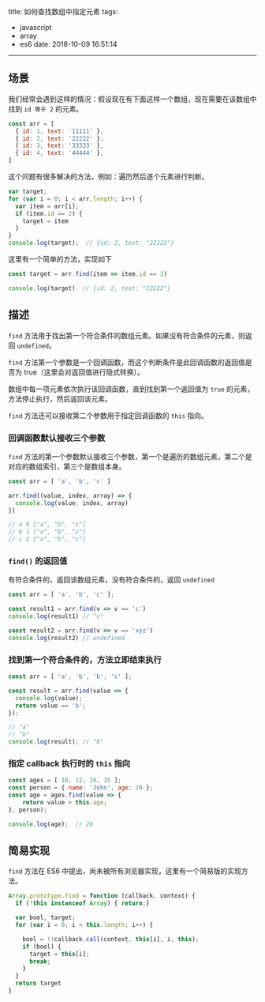 title: 如何查找数组中指定元素
tags:
  - javascript
  - array
  - es6
date: 2018-10-09 16:51:14
---


## 场景

我们经常会遇到这样的情况：假设现在有下面这样一个数组，现在需要在该数组中找到 `id 等于 2` 的元素。

```js
const arr = [
  { id: 1, text: '11111' },
  { id: 2, text: '22222' },
  { id: 3, text: '33333' },
  { id: 4, text: '44444' },
]
```

这个问题有很多解决的方法，例如：遍历然后逐个元素进行判断。

```js
var target;
for (var i = 0; i < arr.length; i++) {
  var item = arr[i];
  if (item.id == 2) {
    target = item
  }
}
console.log(target);  // {id: 2, text: "22222"}
```



这里有一个简单的方法，实现如下

```js
const target = arr.find(item => item.id == 2)

console.log(target)  // {id: 2, text: "22222"}
```

## 描述

`find` 方法用于找出第一个符合条件的数组元素。如果没有符合条件的元素，则返回 `undefined`。

`find` 方法第一个参数是一个回调函数，而这个判断条件是此回调函数的返回值是否为 true（这里会对返回值进行隐式转换）。

数组中每一项元素依次执行该回调函数，直到找到第一个返回值为 `true` 的元素，方法停止执行，然后返回该元素。

`find` 方法还可以接收第二个参数用于指定回调函数的 `this` 指向。

### 回调函数默认接收三个参数

`find` 方法的第一个参数默认接收三个参数，第一个是遍历的数组元素，第二个是对应的数组索引，第三个是数组本身。

```js
const arr = [ 'a', 'b', 'c' ]

arr.find((value, index, array) => {
  console.log(value, index, array)
})

// a 0 ["a", "b", "c"]
// b 1 ["a", "b", "c"]
// c 2 ["a", "b", "c"]
```

### `find()` 的返回值

有符合条件的，返回该数组元素，没有符合条件的，返回 `undefined`

```js
const arr = [ 'a', 'b', 'c' ];

const result1 = arr.find(v => v == 'c')
console.log(result1) // "c"

const result2 = arr.find(v => v == 'xyz')
console.log(result2) // undefined
```

### 找到第一个符合条件的，方法立即结束执行

```js
const arr = [ 'a', 'b', 'b', 'c' ];

const result = arr.find(value => {
  console.log(value);
  return value == 'b';
});

// "a"
// "b"
console.log(result); // "b"
```

### 指定 callback 执行时的 `this` 指向

```js
const ages = [ 10, 12, 26, 15 ];
const person = { name: 'John', age: 20 };
const age = ages.find(value => {
    return value > this.age;
}, person);

console.log(age);  // 26
```

## 简易实现

`find` 方法在 ES6 中提出，尚未被所有浏览器实现，这里有一个简易版的实现方法。

```js
Array.prototype.find = function (callback, context) {
  if (!this instanceof Array) { return;}

  var bool, target;
  for (var i = 0; i < this.length; i++) {

    bool = !!callback.call(context, this[i], i, this);
    if (bool) {
      target = this[i];
      break;
    }
  }
  return target
}
```